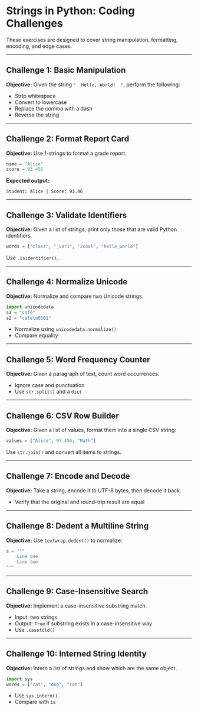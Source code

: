 # Strings in Python: Coding Challenges

These exercises are designed to cover string manipulation, formatting, encoding, and edge cases.

---

## Challenge 1: Basic Manipulation

**Objective:** Given the string `"  Hello, World!  "`, perform the following:

* Strip whitespace
* Convert to lowercase
* Replace the comma with a dash
* Reverse the string

---

## Challenge 2: Format Report Card

**Objective:** Use f-strings to format a grade report.

```python
name = "Alice"
score = 93.456
```

**Expected output:**

```
Student: Alice | Score: 93.46
```

---

## Challenge 3: Validate Identifiers

**Objective:** Given a list of strings, print only those that are valid Python identifiers.

```python
words = ["class", "_var1", "2cool", "hello_world"]
```

Use `.isidentifier()`.

---

## Challenge 4: Normalize Unicode

**Objective:** Normalize and compare two Unicode strings.

```python
import unicodedata
s1 = "café"
s2 = "cafe\u0301"
```

* Normalize using `unicodedata.normalize()`
* Compare equality

---

## Challenge 5: Word Frequency Counter

**Objective:** Given a paragraph of text, count word occurrences.

* Ignore case and punctuation
* Use `str.split()` and a `dict`

---

## Challenge 6: CSV Row Builder

**Objective:** Given a list of values, format them into a single CSV string:

```python
values = ["Alice", 93.456, "Math"]
```

Use `str.join()` and convert all items to strings.

---

## Challenge 7: Encode and Decode

**Objective:** Take a string, encode it to UTF-8 bytes, then decode it back.

* Verify that the original and round-trip result are equal

---

## Challenge 8: Dedent a Multiline String

**Objective:** Use `textwrap.dedent()` to normalize:

```python
s = """
    Line one
    Line two
"""
```

---

## Challenge 9: Case-Insensitive Search

**Objective:** Implement a case-insensitive substring match.

* Input: two strings
* Output: `True` if substring exists in a case-insensitive way
* Use `.casefold()`

---

## Challenge 10: Interned String Identity

**Objective:** Intern a list of strings and show which are the same object.

```python
import sys
words = ["cat", "dog", "cat"]
```

* Use `sys.intern()`
* Compare with `is`

